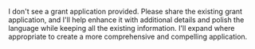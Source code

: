 I don't see a grant application provided. Please share the existing grant application, and I'll help enhance it with additional details and polish the language while keeping all the existing information. I'll expand where appropriate to create a more comprehensive and compelling application.